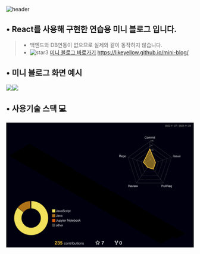 <div align="left">
  
![header](https://capsule-render.vercel.app/api?type=waving&color=timeGradient&text=Welcome%20to%20likeyellow's%20GitHub%20👋&animation=twinkling&fontSize=35&fontAlignY=40&fontAlign=50&height=250)
  
## • React를 사용해 구현한 연습용 미니 블로그 입니다.
> - 백엔드와 DB연동이 없으므로 실제와 같이 동작하지 않습니다.
> - <img width="46" alt="star3" src="https://user-images.githubusercontent.com/78655692/151471989-9e21d7a8-a7b6-44b0-b598-2bb204b56b00.png"> [미니 블로그 바로가기](https://likeyellow.github.io/mini-blog/) https://likeyellow.github.io/mini-blog/


## • 미니 블로그 화면 예시
<div><img src="https://github.com/likeyellow/mini-blog/assets/38120188/89c197e7-43eb-42d9-9332-e6471b379613" width="500" /><img src="https://github.com/likeyellow/mini-blog/assets/38120188/d4afb83b-6216-4f0a-9f94-1709022f0c0f" width="500" /></div>


## • 사용기술 스택 💻
![](./profile-3d-contrib/profile-night-rainbow.svg)

